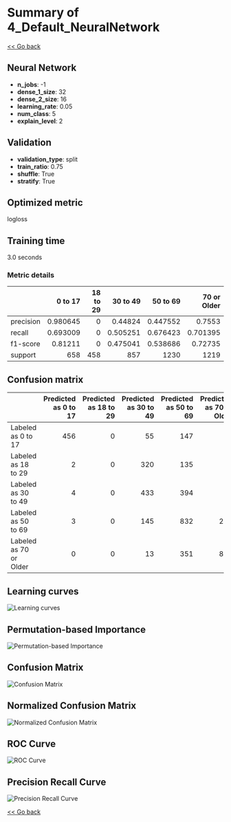 # Summary of 4_Default_NeuralNetwork

[<< Go back](../README.md)


## Neural Network
- **n_jobs**: -1
- **dense_1_size**: 32
- **dense_2_size**: 16
- **learning_rate**: 0.05
- **num_class**: 5
- **explain_level**: 2

## Validation
 - **validation_type**: split
 - **train_ratio**: 0.75
 - **shuffle**: True
 - **stratify**: True

## Optimized metric
logloss

## Training time

3.0 seconds

### Metric details
|           |    0 to 17 |   18 to 29 |   30 to 49 |    50 to 69 |   70 or Older |   accuracy |   macro avg |   weighted avg |   logloss |
|:----------|-----------:|-----------:|-----------:|------------:|--------------:|-----------:|------------:|---------------:|----------:|
| precision |   0.980645 |          0 |   0.44824  |    0.447552 |      0.7553   |   0.582542 |    0.526348 |       0.565492 |  0.937443 |
| recall    |   0.693009 |          0 |   0.505251 |    0.676423 |      0.701395 |   0.582542 |    0.515215 |       0.582542 |  0.937443 |
| f1-score  |   0.81211  |          0 |   0.475041 |    0.538686 |      0.72735  |   0.582542 |    0.510637 |       0.563252 |  0.937443 |
| support   | 658        |        458 | 857        | 1230        |   1219        |   0.582542 | 4422        |    4422        |  0.937443 |


## Confusion matrix
|                        |   Predicted as 0 to 17 |   Predicted as 18 to 29 |   Predicted as 30 to 49 |   Predicted as 50 to 69 |   Predicted as 70 or Older |
|:-----------------------|-----------------------:|------------------------:|------------------------:|------------------------:|---------------------------:|
| Labeled as 0 to 17     |                    456 |                       0 |                      55 |                     147 |                          0 |
| Labeled as 18 to 29    |                      2 |                       0 |                     320 |                     135 |                          1 |
| Labeled as 30 to 49    |                      4 |                       0 |                     433 |                     394 |                         26 |
| Labeled as 50 to 69    |                      3 |                       0 |                     145 |                     832 |                        250 |
| Labeled as 70 or Older |                      0 |                       0 |                      13 |                     351 |                        855 |

## Learning curves
![Learning curves](learning_curves.png)

## Permutation-based Importance
![Permutation-based Importance](permutation_importance.png)
## Confusion Matrix

![Confusion Matrix](confusion_matrix.png)


## Normalized Confusion Matrix

![Normalized Confusion Matrix](confusion_matrix_normalized.png)


## ROC Curve

![ROC Curve](roc_curve.png)


## Precision Recall Curve

![Precision Recall Curve](precision_recall_curve.png)



[<< Go back](../README.md)
